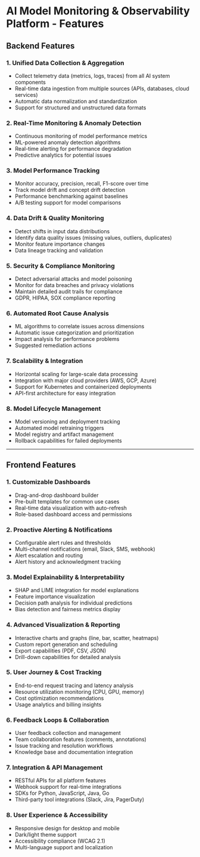 # AI Model Monitoring & Observability Platform - Features

## Backend Features

### 1. **Unified Data Collection & Aggregation**
- Collect telemetry data (metrics, logs, traces) from all AI system components
- Real-time data ingestion from multiple sources (APIs, databases, cloud services)
- Automatic data normalization and standardization
- Support for structured and unstructured data formats

### 2. **Real-Time Monitoring & Anomaly Detection**
- Continuous monitoring of model performance metrics
- ML-powered anomaly detection algorithms
- Real-time alerting for performance degradation
- Predictive analytics for potential issues

### 3. **Model Performance Tracking**
- Monitor accuracy, precision, recall, F1-score over time
- Track model drift and concept drift detection
- Performance benchmarking against baselines
- A/B testing support for model comparisons

### 4. **Data Drift & Quality Monitoring**
- Detect shifts in input data distributions
- Identify data quality issues (missing values, outliers, duplicates)
- Monitor feature importance changes
- Data lineage tracking and validation

### 5. **Security & Compliance Monitoring**
- Detect adversarial attacks and model poisoning
- Monitor for data breaches and privacy violations
- Maintain detailed audit trails for compliance
- GDPR, HIPAA, SOX compliance reporting

### 6. **Automated Root Cause Analysis**
- ML algorithms to correlate issues across dimensions
- Automatic issue categorization and prioritization
- Impact analysis for performance problems
- Suggested remediation actions

### 7. **Scalability & Integration**
- Horizontal scaling for large-scale data processing
- Integration with major cloud providers (AWS, GCP, Azure)
- Support for Kubernetes and containerized deployments
- API-first architecture for easy integration

### 8. **Model Lifecycle Management**
- Model versioning and deployment tracking
- Automated model retraining triggers
- Model registry and artifact management
- Rollback capabilities for failed deployments

---

## Frontend Features

### 1. **Customizable Dashboards**
- Drag-and-drop dashboard builder
- Pre-built templates for common use cases
- Real-time data visualization with auto-refresh
- Role-based dashboard access and permissions

### 2. **Proactive Alerting & Notifications**
- Configurable alert rules and thresholds
- Multi-channel notifications (email, Slack, SMS, webhook)
- Alert escalation and routing
- Alert history and acknowledgment tracking

### 3. **Model Explainability & Interpretability**
- SHAP and LIME integration for model explanations
- Feature importance visualization
- Decision path analysis for individual predictions
- Bias detection and fairness metrics display

### 4. **Advanced Visualization & Reporting**
- Interactive charts and graphs (line, bar, scatter, heatmaps)
- Custom report generation and scheduling
- Export capabilities (PDF, CSV, JSON)
- Drill-down capabilities for detailed analysis

### 5. **User Journey & Cost Tracking**
- End-to-end request tracing and latency analysis
- Resource utilization monitoring (CPU, GPU, memory)
- Cost optimization recommendations
- Usage analytics and billing insights

### 6. **Feedback Loops & Collaboration**
- User feedback collection and management
- Team collaboration features (comments, annotations)
- Issue tracking and resolution workflows
- Knowledge base and documentation integration

### 7. **Integration & API Management**
- RESTful APIs for all platform features
- Webhook support for real-time integrations
- SDKs for Python, JavaScript, Java, Go
- Third-party tool integrations (Slack, Jira, PagerDuty)

### 8. **User Experience & Accessibility**
- Responsive design for desktop and mobile
- Dark/light theme support
- Accessibility compliance (WCAG 2.1)
- Multi-language support and localization
